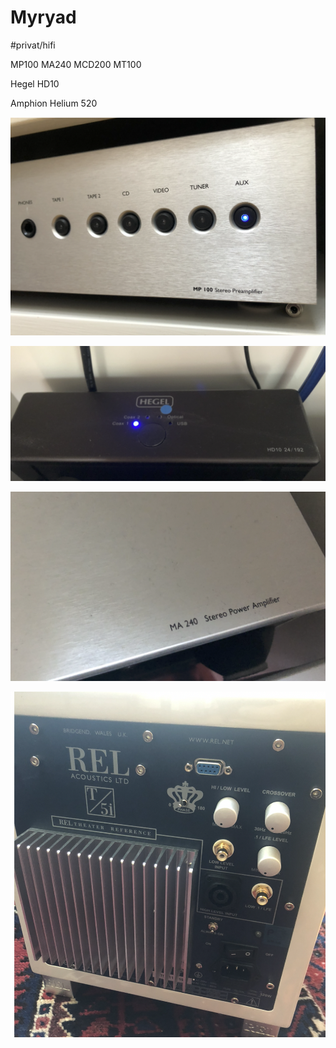 # Myryad
#privat/hifi

MP100
MA240
MCD200
MT100

Hegel HD10

Amphion Helium 520


![](Myryad/E4B50336-6878-4F18-914A-5EB30881CFBC.png)


![](Myryad/2B5BCCA6-E99F-4170-A46E-D509CDFE1EEA.png)


![](Myryad/DC097880-D563-4E35-965E-ACAD6323D456.png)


![](Myryad/27015823-6F9A-47AA-B79C-3AF5AD572F6E.png)